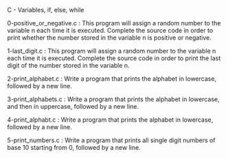 C - Variables, if, else, while

0-positive_or_negative.c : This program will assign a random number to the variable n each time it is executed. Complete the source code in order to print whether the number stored in the variable n is positive or negative.

1-last_digit.c : This program will assign a random number to the variable n each time it is executed. Complete the source code in order to print the last digit of the number stored in the variable n.

2-print_alphabet.c : Write a program that prints the alphabet in lowercase, followed by a new line.

3-print_alphabets.c : Write a program that prints the alphabet in lowercase, and then in uppercase, followed by a new line.

4-print_alphabt.c : Write a program that prints the alphabet in lowercase, followed by a new line.

5-print_numbers.c : Write a program that prints all single digit numbers of base 10 starting from 0, followed by a new line.
